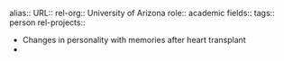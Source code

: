 alias::
URL::
rel-org:: University of Arizona
role:: academic
fields::
tags:: person
rel-projects::
- Changes in personality with memories after heart transplant
-
